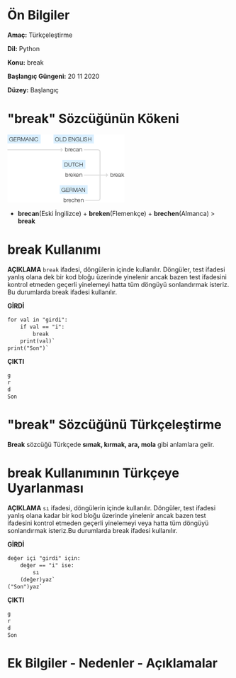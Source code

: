 # Ön Bilgiler
**Amaç:** Türkçeleştirme

**Dil:** Python

**Konu:** break

**Başlangıç Güngeni:** 20 11 2020

**Düzey:** Başlangıç

# "break" Sözcüğünün Kökeni
![Görsel](/belgelik/görseller/kökenbilim/break.png)

- **brecan**(Eski İngilizce) + **breken**(Flemenkçe) + **brechen**(Almanca) > **break** 

# break Kullanımı

**AÇIKLAMA**
`break` ifadesi, döngülerin içinde kullanılır. Döngüler, test ifadesi yanlış olana dek bir kod bloğu üzerinde yinelenir ancak bazen test ifadesini kontrol etmeden geçerli yinelemeyi hatta tüm döngüyü sonlandırmak isteriz. Bu durumlarda break ifadesi kullanılır.

**GİRDİ**
```
for val in "girdi":
    if val == "i":
        break
    print(val)`
print("Son")`
```
**ÇIKTI**
```
g
r
d
Son
```
# "break" Sözcüğünü Türkçeleştirme
**Break** sözcüğü Türkçede **sımak, kırmak, ara, mola** gibi anlamlara gelir.

# break Kullanımının Türkçeye Uyarlanması

**AÇIKLAMA**
`sı` ifadesi, döngülerin içinde kullanılır. Döngüler, test ifadesi yanlış olana kadar bir kod bloğu üzerinde yinelenir ancak bazen test ifadesini kontrol etmeden geçerli yinelemeyi veya hatta tüm döngüyü sonlandırmak isteriz.Bu durumlarda break ifadesi kullanılır.

**GİRDİ**
```
değer içi "girdi" için:
    değer == "i" ise:
        sı
    (değer)yaz`
("Son")yaz`
```
**ÇIKTI**
```
g
r
d
Son
```
# Ek Bilgiler - Nedenler - Açıklamalar






